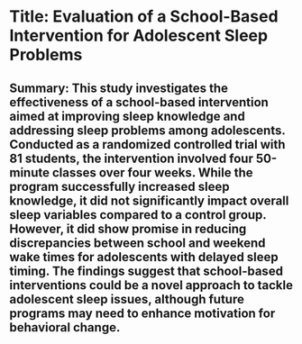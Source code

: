 # Title: Evaluation of a School-Based Intervention for Adolescent Sleep Problems

## Summary: This study investigates the effectiveness of a school-based intervention aimed at improving sleep knowledge and addressing sleep problems among adolescents. Conducted as a randomized controlled trial with 81 students, the intervention involved four 50-minute classes over four weeks. While the program successfully increased sleep knowledge, it did not significantly impact overall sleep variables compared to a control group. However, it did show promise in reducing discrepancies between school and weekend wake times for adolescents with delayed sleep timing. The findings suggest that school-based interventions could be a novel approach to tackle adolescent sleep issues, although future programs may need to enhance motivation for behavioral change.